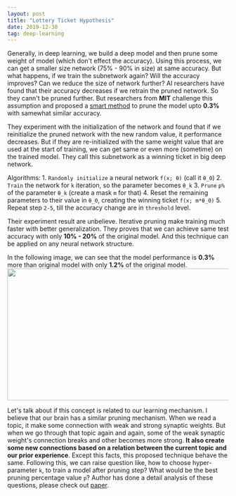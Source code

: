 ```yaml
---
layout: post
title: "Lottery Ticket Hypothesis"
date: 2019-12-30
tag: deep-learning
---
```



Generally, in deep learning, we build a deep model and then prune some weight of model (which don't effect the accuracy). Using this process, we can get a smaller size network (75% - 90% in size) at same accuracy. But what happens, if we train the subnetwork again? Will the accuracy improves? Can we reduce the size of network further? AI researchers have found that their accuracy decreases if we retrain the pruned network. So they cann't be pruned further. But researchers from **MIT** challenge this assumption and proposed a [smart method](https://arxiv.org/abs/1803.03635) to prune the model upto **0.3%** with samewhat similar accuracy.

They experiment with the initialization of the network and found that if we reinitialize the pruned network with the new random value, it performance decreases. But if they are re-initialized with the same weight value that are used at the start of training, we can get same or even more (sometime) on the trained model. They call this subnetwork as a winning ticket in big deep network.

Algorithms:
    1. `Randomly initialize` a neural network `f(x; θ)` (call it `θ_0`)
    2. `Train` the network for `k` iteration, so the parameter becomes `θ_k`
    3. `Prune` `p%` of the parameter `θ_k` (create a mask `m` for that)
    4. Reset the remaining parameters to their value in `θ_0`, creating the winning ticket `f(x; m*θ_0)`
    5. Repeat step `2-5`, till the accuracy change are in `threshold` level.

Their experiment result are unbelieve. Iterative pruning make training much faster with better generalization. They proves that we can achieve same test accuracy with only **10% - 20%** of the original model. And this technique can be applied on any neural network structure.


In the following image, we can see that the model performance is **0.3%** more than original model with only **1.2%** of the original model.
<img src="{{ '/assets/images/hypothesis-lottery-winning.png' | relative_url }}" width="700" height="300" align="center" />

Let's talk about if this concept is related to our learning mechanism. I believe that our brain has a similar pruning mechanism. When we read a topic, it make some connection with weak and strong synaptic weights. But when we go through that topic again and again, some of the weak synaptic weight's connection breaks and other becomes more strong. **It also create some new connections based on a relation between the current topic and our prior experience**. Except this facts, this proposed technique behave the same. Following this, we can raise question like, how to choose hyper-parameter `k`, to train a model after pruning step? What would be the best pruning percentage value `p`? Author has done a detail analysis of these questions, please check out [paper](https://arxiv.org/abs/1803.03635).